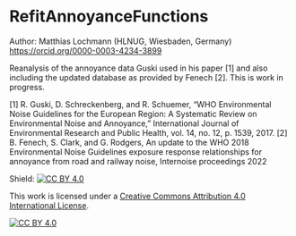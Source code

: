 # RefitAnnoyanceFunctions
Author: Matthias Lochmann (HLNUG, Wiesbaden, Germany) https://orcid.org/0000-0003-4234-3899

Reanalysis of the annoyance data Guski used in his paper [1] and also including the updated database as provided by Fenech [2].
This is work in progress.

[1]	R. Guski, D. Schreckenberg, and R. Schuemer, “WHO Environmental Noise Guidelines for the European Region: A Systematic Review on Environmental Noise and Annoyance,” International Journal of Environmental Research and Public Health, vol. 14, no. 12, p. 1539, 2017.
[2] B. Fenech, S. Clark, and G. Rodgers, An update to the WHO 2018 Environmental Noise Guidelines exposure response relationships for annoyance from road and railway noise, Internoise proceedings 2022

Shield: [![CC BY 4.0][cc-by-shield]][cc-by]

This work is licensed under a
[Creative Commons Attribution 4.0 International License][cc-by].

[![CC BY 4.0][cc-by-image]][cc-by]

[cc-by]: http://creativecommons.org/licenses/by/4.0/
[cc-by-image]: https://i.creativecommons.org/l/by/4.0/88x31.png
[cc-by-shield]: https://img.shields.io/badge/License-CC%20BY%204.0-lightgrey.svg
